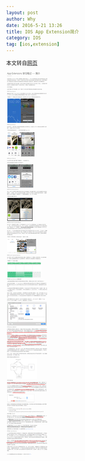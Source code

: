 ```yaml
---
layout: post
author: Why
date: 2016-5-21 13:26
title: IOS App Extension简介
category: IOS
tag: [ios,extension]
---
```


本文转自[网页](http://rannie.github.io/ios/2014/11/26/app-extension-introducing.html)

<!-- more -->

![ios app extension](/public/img/ios/app_extension.png)
